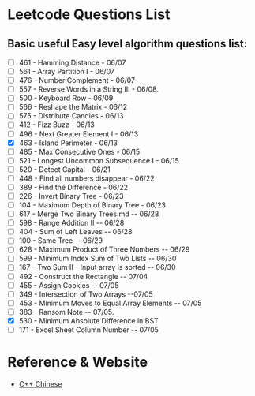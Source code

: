 # Leetcode Questions List

## Basic useful Easy level algorithm questions list:

 - [ ]  461 - Hamming Distance - 06/07
 - [ ]  561 - Array Partition I - 06/07
 - [ ]  476 - Number Complement - 06/07
 - [ ]  557 - Reverse Words in a String III - 06/08.
 - [ ]  500 - Keyboard Row - 06/09
 - [ ]  566 - Reshape the Matrix - 06/12
 - [ ]  575 - Distribute Candies - 06/13
 - [ ]  412 - Fizz Buzz - 06/13
 - [ ]  496 - Next Greater Element I - 06/13
 - [x]  463 - Island Perimeter - 06/13
 - [ ]  485 - Max Consecutive Ones - 06/15
 - [ ]  521 - Longest Uncommon Subsequence I - 06/15
 - [ ]  520 - Detect Capital - 06/21
 - [ ]  448 - Find all numbers disappear - 06/22
 - [ ]  389 - Find the Difference - 06/22
 - [ ]  226 - Invert Binary Tree - 06/23
 - [ ]  104 - Maximum Depth of Binary Tree - 06/23
 - [ ]  617 - Merge Two Binary Trees.md -- 06/28
 - [ ]  598 - Range Addition II -- 06/28
 - [ ]  404 - Sum of Left Leaves -- 06/28
 - [ ]  100 - Same Tree -- 06/29
 - [ ]  628 - Maximum Product of Three Numbers -- 06/29
 - [ ]  599 - Minimum Index Sum of Two Lists -- 06/30
 - [ ]  167 - Two Sum II - Input array is sorted -- 06/30
 - [ ]  492 - Construct the Rectangle -- 07/04
 - [ ]  455 - Assign Cookies -- 07/05
 - [ ]  349 - Intersection of Two Arrays --07/05
 - [ ]  453 - Minimum Moves to Equal Array Elements -- 07/05
 - [ ]  383 - Ransom Note -- 07/05.
 - [x]  530 - Minimum Absolute Difference in BST
 - [ ]  171 - Excel Sheet Column Number -- 07/05

# Reference & Website
* [C++ Chinese ](http://www.runoob.com/cplusplus/cpp-basic-syntax.html)  
